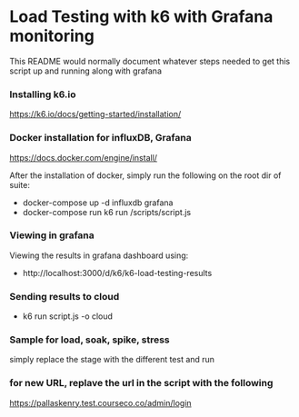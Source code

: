 # Load Testing with k6 with Grafana monitoring #

This README would normally document whatever steps needed to get this script up and running along with grafana

### Installing k6.io ###

https://k6.io/docs/getting-started/installation/

### Docker installation for influxDB, Grafana ###

https://docs.docker.com/engine/install/

After the installation of docker, simply run the following on the root dir of suite:

* docker-compose up -d influxdb grafana
* docker-compose run k6 run /scripts/script.js 

### Viewing in grafana ###

Viewing the results in grafana dashboard using:

* http://localhost:3000/d/k6/k6-load-testing-results

### Sending results to cloud ###

* k6 run script.js -o cloud

### Sample for load, soak, spike, stress ###
simply replace the stage with the different test and run

### for new URL, replave the url in the script with the following
https://pallaskenry.test.courseco.co/admin/login